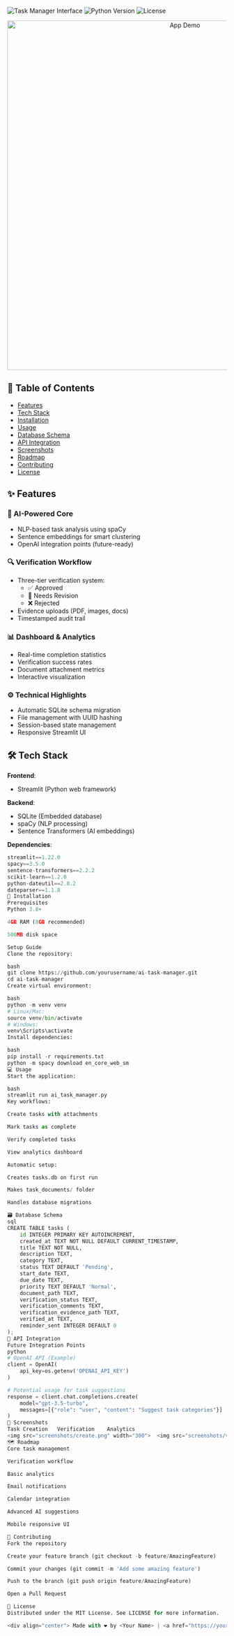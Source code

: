 
![Task Manager Interface](https://img.shields.io/badge/Status-Production_Ready-brightgreen)
![Python Version](https://img.shields.io/badge/Python-3.8%2B-blue)
![License](https://img.shields.io/badge/License-MIT-orange)

<div align="center">
  <img src="demo.gif" alt="App Demo" width="800">
</div>

## 📌 Table of Contents
- [Features](#-features)
- [Tech Stack](#-tech-stack)
- [Installation](#-installation)
- [Usage](#-usage)
- [Database Schema](#-database-schema)
- [API Integration](#-api-integration)
- [Screenshots](#-screenshots)
- [Roadmap](#-roadmap)
- [Contributing](#-contributing)
- [License](#-license)

## ✨ Features

### 🧠 AI-Powered Core
- NLP-based task analysis using spaCy
- Sentence embeddings for smart clustering
- OpenAI integration points (future-ready)

### 🔍 Verification Workflow
- Three-tier verification system:
  - ✅ Approved
  - 🔄 Needs Revision
  - ❌ Rejected
- Evidence uploads (PDF, images, docs)
- Timestamped audit trail

### 📊 Dashboard & Analytics
- Real-time completion statistics
- Verification success rates
- Document attachment metrics
- Interactive visualization

### ⚙️ Technical Highlights
- Automatic SQLite schema migration
- File management with UUID hashing
- Session-based state management
- Responsive Streamlit UI

## 🛠️ Tech Stack

**Frontend**:
- Streamlit (Python web framework)

**Backend**:
- SQLite (Embedded database)
- spaCy (NLP processing)
- Sentence Transformers (AI embeddings)

**Dependencies**:
```python
streamlit==1.22.0
spacy==3.5.0
sentence-transformers==2.2.2
scikit-learn==1.2.0
python-dateutil==2.8.2
dateparser==1.1.8
🚀 Installation
Prerequisites
Python 3.8+

4GB RAM (8GB recommended)

500MB disk space

Setup Guide
Clone the repository:

bash
git clone https://github.com/yourusername/ai-task-manager.git
cd ai-task-manager
Create virtual environment:

bash
python -m venv venv
# Linux/Mac:
source venv/bin/activate
# Windows:
venv\Scripts\activate
Install dependencies:

bash
pip install -r requirements.txt
python -m spacy download en_core_web_sm
💻 Usage
Start the application:

bash
streamlit run ai_task_manager.py
Key workflows:

Create tasks with attachments

Mark tasks as complete

Verify completed tasks

View analytics dashboard

Automatic setup:

Creates tasks.db on first run

Makes task_documents/ folder

Handles database migrations

🗃️ Database Schema
sql
CREATE TABLE tasks (
    id INTEGER PRIMARY KEY AUTOINCREMENT,
    created_at TEXT NOT NULL DEFAULT CURRENT_TIMESTAMP,
    title TEXT NOT NULL,
    description TEXT,
    category TEXT,
    status TEXT DEFAULT 'Pending',
    start_date TEXT,
    due_date TEXT,
    priority TEXT DEFAULT 'Normal',
    document_path TEXT,
    verification_status TEXT,
    verification_comments TEXT,
    verification_evidence_path TEXT,
    verified_at TEXT,
    reminder_sent INTEGER DEFAULT 0
);
🔌 API Integration
Future Integration Points
python
# OpenAI API (Example)
client = OpenAI(
    api_key=os.getenv('OPENAI_API_KEY')
)

# Potential usage for task suggestions
response = client.chat.completions.create(
    model="gpt-3.5-turbo",
    messages=[{"role": "user", "content": "Suggest task categories"}]
)
📸 Screenshots
Task Creation	Verification	Analytics
<img src="screenshots/create.png" width="300">	<img src="screenshots/verify.png" width="300">	<img src="screenshots/analytics.png" width="300">
🗺️ Roadmap
Core task management

Verification workflow

Basic analytics

Email notifications

Calendar integration

Advanced AI suggestions

Mobile responsive UI

🤝 Contributing
Fork the repository

Create your feature branch (git checkout -b feature/AmazingFeature)

Commit your changes (git commit -m 'Add some amazing feature')

Push to the branch (git push origin feature/AmazingFeature)

Open a Pull Request

📜 License
Distributed under the MIT License. See LICENSE for more information.

<div align="center"> Made with ❤️ by <Your Name> | <a href="https://yourcompany.com">Your Company</a> | © 2025 </div> ``
